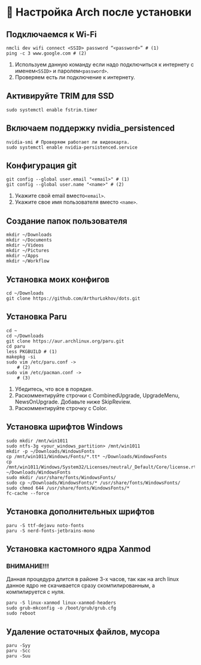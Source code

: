 # 🔧 Настройка Arch после установки

## Подключаемся к Wi-Fi

```
nmcli dev wifi connect <SSID> password “<password>” # (1)
ping -c 3 www.google.com # (2)
```

1. Используем данную команду если надо подключиться к интернету с именем`<SSID>` и паролем`<password>`.&#x20;
2. Проверяем есть ли подключение к интернету.

## Активируйте TRIM для SSD

```
sudo systemctl enable fstrim.timer
```

## Включаем поддержку nvidia\_persistenced

```
nvidia-smi # Проверяем работает ли видеокарта.
sudo systemctl enable nvidia-persistenced.service
```

## Конфигурация git

```
git config --global user.email "<email>" # (1)
git config --global user.name "<name>" # (2)
```

1. Укажите свой email вместо`<email>`.
2. Укажите свое имя пользователя вместо `<name>`.

## Создание папок пользователя

```
mkdir ~/Downloads
mkdir ~/Documents
mkdir ~/Videos
mkdir ~/Pictures
mkdir ~/Apps
mkdir ~/Workflow
```

## Установка моих конфигов

```
cd ~/Downloads
git clone https://github.com/ArthurLokhov/dots.git
```

## Установка Paru

```
cd ~
cd ~/Downloads
git clone https://aur.archlinux.org/paru.git
cd paru
less PKGBUILD # (1)
makepkg -si
sudo vim /etc/paru.conf ->
    # (2)
sudo vim /etc/pacman.conf ->
    # (3)
```

1. Убедитесь, что все в порядке.
2. Раскомментируйте строчки с CombinedUpgrade, UpgradeMenu, NewsOnUpgrade. Добавьте ниже SkipReview.
3. Раскомментируйте строчку с Color.

## Установка шрифтов Windows

```
sudo mkdir /mnt/win1011
sudo ntfs-3g <your_windows_partition> /mnt/win1011
mkdir -p ~/Downloads/WindowsFonts
cp /mnt/win1011/Windows/Fonts/*.tt* ~/Downloads/WindowsFonts
cp /mnt/win1011/Windows/System32/Licenses/neutral/_Default/Core/license.rtf ~/Downloads/WindowsFonts
sudo mkdir /usr/share/fonts/WindowsFonts/
sudo cp ~/Downloads/WindowsFonts/* /usr/share/fonts/WindowsFonts/
sudo chmod 644 /usr/share/fonts/WindowsFonts/*
fc-cache --force
```

## Установка дополнительных шрифтов

```
paru -S ttf-dejavu noto-fonts
paru -S nerd-fonts-jetbrains-mono
```

## Установка кастомного ядра Xanmod

### ВНИМАНИЕ!!!

Данная процедура длится в районе 3-х часов, так как на arch linux данное ядро не скачивается сразу скомпилированным, а компилируется с нуля.

```
paru -S linux-xanmod linux-xanmod-headers
sudo grub-mkconfig -o /boot/grub/grub.cfg
sudo reboot
```

## Удаление остаточных файлов, мусора

```
paru -Syy
paru -Scc
paru -Suu
```
